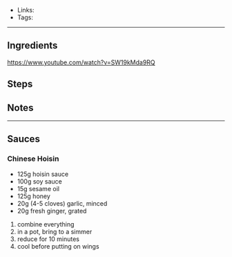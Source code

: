 - Links: 
- Tags: 

---

## Ingredients
https://www.youtube.com/watch?v=SW19kMda9RQ

## Steps


## Notes

---

## Sauces
### Chinese Hoisin
- 125g hoisin sauce 
- 100g soy sauce 
- 15g sesame oil 
- 125g honey 
- 20g (4-5 cloves) garlic, minced 
- 20g fresh ginger, grated
1. combine everything
2. in a pot, bring to a simmer
3. reduce for 10 minutes
4. cool before putting on wings